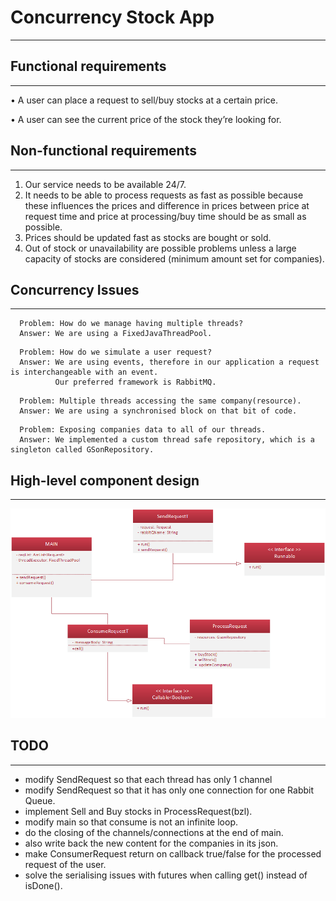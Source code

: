 # Concurrency Stock App

-----------------

## **Functional requirements**

------------

•	A user can place a request to sell/buy stocks at a certain price. 

•	A user can see the current price of the stock they’re looking for.

## **Non-functional requirements**

------------


1.	Our service needs to be available 24/7.
2.	It needs to be able to process requests as fast as possible because these influences the prices and difference in prices between price at request time and price at processing/buy time should be as small as possible.
3.	Prices should be updated fast as stocks are bought or sold.
4.	Out of stock or unavailability are possible problems unless a large capacity of stocks are considered (minimum amount set for companies).


## **Concurrency Issues** 

----------------------


```
  Problem: How do we manage having multiple threads?
  Answer: We are using a FixedJavaThreadPool.
```

```
  Problem: How do we simulate a user request?
  Answer: We are using events, therefore in our application a request is interchangeable with an event. 
          Our preferred framework is RabbitMQ.
```

```
  Problem: Multiple threads accessing the same company(resource).
  Answer: We are using a synchronised block on that bit of code.
```

```
  Problem: Exposing companies data to all of our threads.
  Answer: We implemented a custom thread safe repository, which is a singleton called GSonRepository.
```

## **High-level component design** 

-------------------------------

![Architecture](docs/ArchitectureUML.png)


## TODO

-------------


- modify SendRequest so that each thread has only 1 channel
- modify SendRequest so that it has only one connection for one Rabbit Queue.
- implement Sell and Buy stocks in ProcessRequest(bzl).
- modify main so that consume is not an infinite loop.
- do the closing of the channels/connections at the end of main.
- also write back the new content for the companies in its json.
- make ConsumerRequest return on callback true/false for the processed request of the user.
- solve the serialising issues with futures when calling get() instead of isDone().


